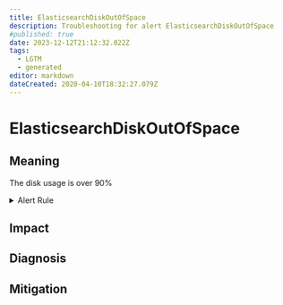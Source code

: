 ```yaml
---
title: ElasticsearchDiskOutOfSpace
description: Troubleshooting for alert ElasticsearchDiskOutOfSpace
#published: true
date: 2023-12-12T21:12:32.022Z
tags: 
  - LGTM
  - generated
editor: markdown
dateCreated: 2020-04-10T18:32:27.079Z
---
```


# ElasticsearchDiskOutOfSpace

## Meaning
[//]: # "Short paragraph that explains what the alert means"
The disk usage is over 90%

<details>
  <summary>Alert Rule</summary>

{{% rule "elasticsearch/prometheus-community-elasticsearch-exporter.yml" "ElasticsearchDiskOutOfSpace" %}}

<!-- Rule when generated

```yaml
alert: ElasticsearchDiskOutOfSpace
expr: elasticsearch_filesystem_data_available_bytes / elasticsearch_filesystem_data_size_bytes * 100 < 10
for: 0m
labels:
    severity: critical
annotations:
    summary: Elasticsearch disk out of space (instance {{ $labels.instance }})
    description: |-
        The disk usage is over 90%
          VALUE = {{ $value }}
          LABELS = {{ $labels }}
    runbook: https://github.com/srerun/prometheus-alerts/blob/main/content/runbooks/prometheus-community-elasticsearch-exporter/ElasticsearchDiskOutOfSpace.md

```

-->

</details>


## Impact
[//]: # "What could / will happen if the alert is not addressed"



## Diagnosis
[//]: # "Steps to take to identify the cause of the problem"



## Mitigation
[//]: # "The steps necessary to resolve the alert"
